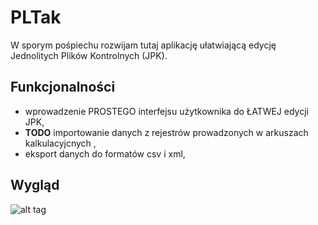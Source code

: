 # PLTak

W sporym pośpiechu rozwijam tutaj aplikację ułatwiającą edycję Jednolitych Plików Kontrolnych (JPK).

## Funkcjonalności
* wprowadzenie PROSTEGO interfejsu użytkownika do ŁATWEJ edycji JPK,
* **TODO**  importowanie danych z rejestrów prowadzonych w arkuszach kalkulacyjcnych ,
* eksport danych do formatów csv i xml,

## Wygląd
![alt tag](https://github.com/rszczers/pltak/blob/master/screen.png)
